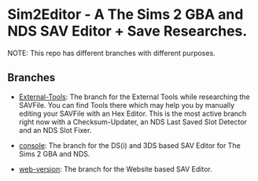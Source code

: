 # Sim2Editor - A The Sims 2 GBA and NDS SAV Editor + Save Researches.

NOTE: This repo has different branches with different purposes.

## Branches
- [External-Tools](https://github.com/Universal-Team/Sim2Editor/tree/External-Tools/): The branch for the External Tools while researching the SAVFile. You can find Tools there which may help you by manually editing your SAVFile with an Hex Editor. This is the most active branch right now with a Checksum-Updater, an NDS Last Saved Slot Detector and an NDS Slot Fixer.

- [console](https://github.com/Universal-Team/Sim2Editor/tree/console/): The branch for the DS(i) and 3DS based SAV Editor for The Sims 2 GBA and NDS.

- [web-version](https://github.com/Universal-Team/Sim2Editor/tree/web-version/): The branch for the Website based SAV Editor.
